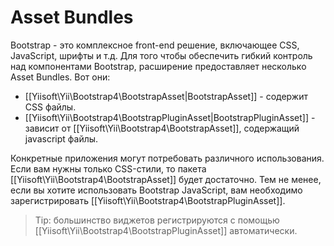 Asset Bundles
=============

Bootstrap - это комплексное front-end решение, включающее CSS, JavaScript, шрифты и т.д. Для того чтобы обеспечить гибкий контроль над компонентами Bootstrap, расширение предоставляет несколько Asset Bundles. Вот они:

- [[Yiisoft\Yii\Bootstrap4\BootstrapAsset|BootstrapAsset]] - содержит CSS файлы.
- [[Yiisoft\Yii\Bootstrap4\BootstrapPluginAsset|BootstrapPluginAsset]] - зависит от [[Yiisoft\Yii\Bootstrap4\BootstrapAsset]], содержащий javascript файлы.

Конкретные приложения могут потребовать различного использования. Если вам нужны только CSS-стили, то пакета [[Yiisoft\Yii\Bootstrap4\BootstrapAsset]] будет достаточно. Тем не менее, если вы хотите использовать Bootstrap JavaScript, вам необходимо зарегистрировать [[Yiisoft\Yii\Bootstrap4\BootstrapPluginAsset]].

> Tip: большинство виджетов регистрируются с помощью [[Yiisoft\Yii\Bootstrap4\BootstrapPluginAsset]] автоматически.
